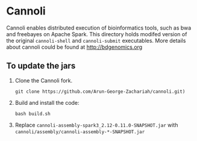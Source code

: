 # Cannoli
Cannoli enables distributed execution of bioinformatics tools, such as bwa and freebayes on Apache Spark. This directory holds modifed version of the original `cannoli-shell` and `cannoli-submit` executables. More details about cannoli could be found at http://bdgenomics.org 

## To update the jars
1. Clone the Cannoli fork.
    ```
    git clone https://github.com/Arun-George-Zachariah/cannoli.git)
    ```
2. Build and install the code:
    ```
    bash build.sh
    ```
3. Replace `cannoli-assembly-spark3_2.12-0.11.0-SNAPSHOT.jar` with `cannoli/assembly/cannoli-assembly-*-SNAPSHOT.jar`